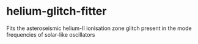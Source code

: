 # helium-glitch-fitter
Fits the asteroseismic helium-II ionisation zone glitch present in the mode frequencies of solar-like oscillators

